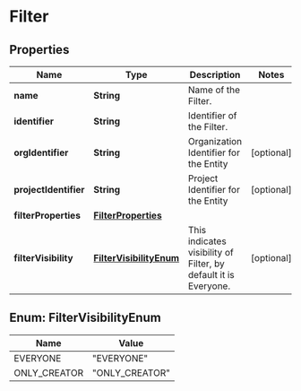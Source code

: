 # Filter

## Properties
Name | Type | Description | Notes
------------ | ------------- | ------------- | -------------
**name** | **String** | Name of the Filter. | 
**identifier** | **String** | Identifier of the Filter. | 
**orgIdentifier** | **String** | Organization Identifier for the Entity |  [optional]
**projectIdentifier** | **String** | Project Identifier for the Entity |  [optional]
**filterProperties** | [**FilterProperties**](FilterProperties.md) |  | 
**filterVisibility** | [**FilterVisibilityEnum**](#FilterVisibilityEnum) | This indicates visibility of Filter, by default it is Everyone. |  [optional]

<a name="FilterVisibilityEnum"></a>
## Enum: FilterVisibilityEnum
Name | Value
---- | -----
EVERYONE | &quot;EVERYONE&quot;
ONLY_CREATOR | &quot;ONLY_CREATOR&quot;
